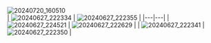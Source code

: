 ![20240720_160510](https://github.com/user-attachments/assets/6d8e8dfb-ad3f-484b-af00-487569c8017e) <br>
| ![20240627_222334](https://github.com/Pahasara/dotFiles/assets/46932317/9c2f2789-c803-4b6a-8327-98a1ad83b198) | ![20240627_222355](https://github.com/Pahasara/dotFiles/assets/46932317/12b53760-deab-4582-be19-b6174269192d) |
|---|---|
| ![20240627_224521](https://github.com/Pahasara/dotFiles/assets/46932317/843335e0-3520-4110-a015-78ab3c4d2c05) | ![20240627_222629](https://github.com/Pahasara/dotFiles/assets/46932317/5fbb8a6e-6bc5-4620-93fe-2c04bdfd711a) |
| ![20240627_222341](https://github.com/Pahasara/dotFiles/assets/46932317/4fd37d78-27cd-4d71-b04f-7a1a64429522) | ![20240627_222350](https://github.com/Pahasara/dotFiles/assets/46932317/c9d1a96a-c590-4dda-9207-570608844c55) |
